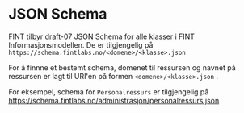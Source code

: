 # JSON Schema

FINT tilbyr [draft-07](https://json-schema.org/specification.html) JSON Schema for alle klasser i FINT Informasjonsmodellen.  De er tilgjengelig på `https://schema.fintlabs.no/<domene>/<klasse>.json`

For å finnne et bestemt schema, domenet til ressursen og navnet på ressursen er lagt til URI'en på formen `<domene>/<klasse>.json` .

For eksempel, schema for `Personalressurs` er tilgjengelig på https://schema.fintlabs.no/administrasjon/personalressurs.json

